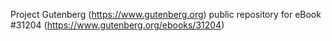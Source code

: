 Project Gutenberg (https://www.gutenberg.org) public repository for eBook #31204 (https://www.gutenberg.org/ebooks/31204)
